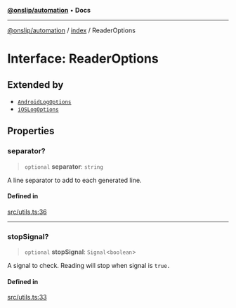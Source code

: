 [**@onslip/automation**](../../README.md) • **Docs**

***

[@onslip/automation](../../README.md) / [index](../README.md) / ReaderOptions

# Interface: ReaderOptions

## Extended by

- [`AndroidLogOptions`](AndroidLogOptions.md)
- [`iOSLogOptions`](iOSLogOptions.md)

## Properties

### separator?

> `optional` **separator**: `string`

A line separator to add to each generated line.

#### Defined in

[src/utils.ts:36](https://github.com/Onslip/automation/blob/55b36c4eed89afe82661a6ac79a41de9a854a3d0/src/utils.ts#L36)

***

### stopSignal?

> `optional` **stopSignal**: `Signal`\<`boolean`\>

A signal to check. Reading will stop when signal is `true.`

#### Defined in

[src/utils.ts:33](https://github.com/Onslip/automation/blob/55b36c4eed89afe82661a6ac79a41de9a854a3d0/src/utils.ts#L33)
